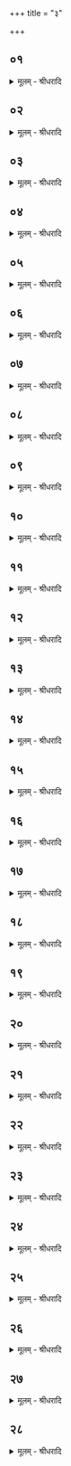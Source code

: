 +++
title = "३"

+++


## ०१
<details><summary>मूलम् - श्रीधरादि</summary>

अपः᳘ प्रणी᳘य॥  
(या) आग्नावैष्णवमे᳘कादशकपा᳘लं पुरोडा᳘शं नि᳘र्व्वपत्यग्निर्वै स᳘र्व्वा देव᳘ता ऽअग्नौ हि स᳘र्व्वाभ्यो देव᳘ताभ्यो जु᳘ह्वत्यग्निर्वै᳘ यज्ञ᳘स्यावरा᳘र्ध्यो व्वि᳘ष्णुः परा᳘र्ध्यस्तत्स᳘र्व्वाश्चै᳘वैत᳘द्देव᳘ताः[[!!]] परिगृ᳘ह्य स᳘र्व्वं च यज्ञं᳘ परिगृ᳘ह्य दीक्षा ऽइ᳘ति त᳘स्मादाग्नावैष्णव ऽए᳘कादशकपालः पुरोडा᳘शो भवति॥
</details>

## ०२
<details><summary>मूलम् - श्रीधरादि</summary>

तद्धै᳘के॥  
(क ऽ) आदित्ये᳘भ्यश्चरुं नि᳘र्व्वपन्ति त᳘दस्ति प᳘र्युदितमिवाष्टौ᳘ पुत्रा᳘सो ऽअ᳘दितेर्ये᳘ जाता᳘स्त᳘न्वस्प᳘रि[[!!]]॥ देवाँ २॥ ऽउ᳘प प्रै᳘त्सप्त᳘भिः प᳘रामार्ताण्डमास्यदि᳘ति[[!!]]॥
</details>

## ०३
<details><summary>मूलम् - श्रीधरादि</summary>

(त्य) ‍अष्टौ᳘ ह वै᳘ पुत्रा अ᳘दितेः॥  
(र्यां᳘) या᳘स्त्वेत᳘द्देवा᳘ ऽआदित्या इ᳘त्याच᳘क्षते सप्त᳘ हैव ते᳘ ऽविकृतᳫँ᳭ हाष्टमं᳘ जनयां᳘चकार मार्ताण्ड᳘ᳫँ᳘ संदेघो᳘ है᳘वास या᳘वाने᳘वोर्ध्वस्ता᳘वां᳘स्तिर्यङ् पु᳘रुषसंमित ऽइ᳘त्यु है᳘क ऽआहुः॥
</details>

## ०४
<details><summary>मूलम् - श्रीधरादि</summary>

(स्त᳘ ऽ) त᳘ ऽउ हैत᳘ ऽऊचुः॥  
(र्दे) देवा᳘ ऽआदित्या य᳘दस्मानन्व᳘जनि मा त᳘दमु᳘येव भूद्ध᳘न्तेमं᳘ व्विकर᳘वामे᳘ति तं व्वि᳘चक्रुर्य᳘था ऽयं पु᳘रुषो व्वि᳘कृतस्त᳘स्य या᳘नि माᳫँ᳭सा᳘नि संकृ᳘त्य संन्यासुस्त᳘तो हस्ती स᳘मभवत्त᳘स्मादाहुर्न᳘ हस्ति᳘नं प्र᳘तिगृह्णीयात्पु᳘रुषाजानो हि᳘ हस्ती᳘ति य᳘मु ह त᳘द्विचक्रुः स व्वि᳘वस्वानादित्यस्त᳘स्येमाः᳘ प्रजाः॥
</details>

## ०५
<details><summary>मूलम् - श्रीधरादि</summary>

स᳘ होवाच॥  
राध्न᳘वान्मे स᳘ प्रजा᳘यां य᳘ एत᳘मादित्ये᳘भ्यश्चरुं᳘ निर्व्व᳘पादि᳘ति राध्नो᳘ति हैव य᳘ एत᳘मादित्ये᳘भ्यश्चरुं᳘ निर्व्व᳘पत्ययं᳘[[!!]] त्वे᳘वाग्नावैष्णवः प्र᳘ज्ञातः॥
</details>

## ०६
<details><summary>मूलम् - श्रीधरादि</summary>

(स्त᳘) त᳘स्य सप्त᳘दश सामिधे᳘न्यो भवन्ति॥  
(न्त्यु) उपाᳫंशु᳘ देव᳘ते यजति प᳘ञ्च प्रयाजा भ᳘वन्ति त्र᳘यो ऽनुयाजाः सं᳘याजयन्ति प᳘त्नीः सर्व्वत्वा᳘यैव᳘ समिष्टयजु᳘रेव न᳘ जुहोति ने᳘दिदं᳘ दीक्षितव᳘सनं परिधा᳘य पुरा᳘ यज्ञ᳘स्य सᳫंस्था᳘या ऽअ᳘न्तं ग᳘च्छानीत्य᳘न्तो हि᳘ यज्ञ᳘स्य समिष्टयजुः॥
</details>

## ०७
<details><summary>मूलम् - श्रीधरादि</summary>

(र) अथा᳘ग्रेण शा᳘लां ति᳘ष्ठन्न᳘भ्यङ्क्ते[[!!]]॥  
(ङ्क्ते᳘ ऽ) अ᳘रुर्वै पु᳘रुषो᳘ ऽवच्छितो᳘ ऽनरुरे᳘वैत᳘द्भवति य᳘द᳘भ्यङ्क्ते ग᳘वि वै पु᳘रुषस्य त्वर्ग्गोर्व्वा ऽएतन्न᳘वनीतं भवति स्व᳘यै᳘वैनमेत᳘त्त्वचा स᳘मर्धयति त᳘स्माद्वा᳘ ऽअ᳘भ्यङ्क्ते[[!!]]॥
</details>

## ०८
<details><summary>मूलम् - श्रीधरादि</summary>

तद्वै न᳘वनीतं भवति॥  
घृतं व्वै᳘ देवा᳘नां फाण्टं᳘ मनु᳘ष्याणाम᳘थैतन्ना᳘हैव᳘ घृतं᳘[[!!]] नो फाण्टᳫं᳭ स्या᳘देव᳘ घृतᳫं᳭ स्या᳘त्फाण्ट᳘मयातयाम᳘तायै त᳘देनम᳘यातयाम्नैवा᳘यातयामानं करोति॥
</details>

## ०९
<details><summary>मूलम् - श्रीधरादि</summary>

त᳘म᳘भ्यनक्ति[[!!]]॥  
शीर्षतो᳘ ऽग्र ऽआ पा᳘दाभ्यामनुलोमं᳘ मही᳘नां प᳘यो ऽसी᳘ति म᳘ह्य[[!!]] इ᳘ति ह वा᳘ एता᳘सामे᳘कं नाम यद्ग᳘वां ता᳘सां वा᳘ ऽएतत्प᳘यो भवति त᳘स्मादाह मही᳘नां प᳘यो ऽसी᳘ति व्वर्चोदा᳘ असि व्व᳘र्चो मे देही᳘ति ना᳘त्र तिरो᳘हितमिवास्ति॥
</details>

## १०
<details><summary>मूलम् - श्रीधरादि</summary>

(स्त्य) अथा᳘क्ष्यावा᳘नक्ति॥  
(क्त्य᳘) अ᳘रुर्वै पु᳘रुषस्या᳘क्षि प्रशान्ममे᳘ति ह स्माह या᳘ज्ञवल्क्योदुरक्ष᳘ ऽइव हास पू᳘यो है᳘वास्य दूषी᳘का ते᳘ ऽए᳘वैतद᳘नरुष्करोति य᳘द᳘क्ष्यावान᳘क्ति॥
</details>

## ११
<details><summary>मूलम् - श्रीधरादि</summary>

य᳘त्र वै᳘ देवाः᳘॥  
(ऽ) असुररक्षसा᳘नि जघ्नुस्त᳘च्छु᳘ष्णो दानवः᳘ प्रत्य᳘ङ् पतित्वा᳘ मनु᳘ष्याणाम᳘क्षीणि प्र᳘विवेश स᳘ एष᳘ कनी᳘नकः कुमारक᳘ ऽइव प᳘रिभासते त᳘स्मा ऽए᳘वैत᳘द्यज्ञ᳘मुपप्रय᳘न्त्सर्व्व᳘तो ऽश्मपुरां प᳘रिदधात्यश्मा ह्या᳘ञ्जनम्॥
</details>

## १२
<details><summary>मूलम् - श्रीधरादि</summary>

त्रैककुदं᳘ भवति॥  
य᳘त्र वा ऽइ᳘न्द्रो व्वृत्रम᳘हंस्त᳘स्य यदक्ष्या᳘सीत्तं᳘ गिरिं᳘ त्रिककुदमकरोत्तद्य᳘त्त्रैककुदं[[!!]] भ᳘वति च᳘क्षुष्ये᳘वैतच्च᳘क्षुर्दधाति त᳘स्मात्त्रैककुदं᳘ भवति य᳘दि त्रैककुदं न᳘ व्विन्देदप्य᳘त्रैककुदमेव᳘ स्यात्समानी᳘ ह्येवा᳘ञ्जनस्य बन्धु᳘ता॥
</details>

## १३
<details><summary>मूलम् - श्रीधरादि</summary>

शरेषीकया᳘ ऽऽनक्ति॥  
व्व᳘ज्रो वै᳘ शरो᳘ विरक्ष᳘स्तायै स᳘तूला भवत्यमूलं वा᳘ ऽइद᳘मुभय᳘तः प᳘रिच्छिन्नᳫँ᳭ र᳘क्षो ऽन्त᳘रिक्षम᳘नुचरति य᳘था ऽयं पु᳘रुषो ऽमूल᳘ ऽउभय᳘तः प᳘रिच्छिन्नो ऽन्त᳘रिक्षमनुच᳘रति तद्यत्स᳘तूला भ᳘वति व्विरक्ष᳘स्तायै॥
</details>

## १४
<details><summary>मूलम् - श्रीधरादि</summary>

स द᳘क्षिणमेवा᳘ग्र ऽआ᳘नक्ति॥  
सव्यं वा ऽअ᳘ग्रे मानुषे᳘ ऽथैवं᳘ देवत्रा॥
</details>

## १५
<details><summary>मूलम् - श्रीधरादि</summary>

स आ᳘नक्ति॥  
व्वृत्र᳘स्यासि कनी᳘नक इ᳘ति व्वृत्र᳘स्य᳘ ह्येष᳘ कनी᳘नकश्चक्षुर्दा᳘ ऽअसि च᳘क्षुर्मे देही᳘ति ना᳘त्र तिरो᳘हितमिवास्ति॥
</details>

## १६
<details><summary>मूलम् - श्रीधरादि</summary>

स द᳘क्षिणᳫँ᳭ सकृद्य᳘जुषा ऽऽन᳘क्ति॥  
सकृ᳘त्तूष्णीमथो᳘त्तरᳫँ᳭ सकृद्य᳘जुषा ऽऽन᳘क्ति द्वि᳘स्तूष्णीं तदु᳘त्तरमे᳘वैत᳘दुत्तरा᳘वत्करोति॥
</details>

## १७
<details><summary>मूलम् - श्रीधरादि</summary>

तद्यत्प᳘ञ्चकृ᳘त्व आन᳘क्ति॥  
संव्वत्सर᳘संमितो वै᳘ यज्ञः प᳘ञ्च वा᳘ ऽऋत᳘वः संव्वत्सर᳘स्य तं᳘ पञ्च᳘भिराप्नोति त᳘स्मात्पञ्चकृ᳘त्व ऽआ᳘नक्ति॥
</details>

## १८
<details><summary>मूलम् - श्रीधरादि</summary>

(क्त्य᳘) अ᳘थैनं दर्भपवित्रे᳘ण पावयति॥  
(त्य) अमेध्यो वै पु᳘रुषो यद᳘नृतं व्व᳘दति ते᳘न पू᳘तिरन्तरतो मे᳘ध्या वै᳘ दर्भा मे᳘ध्यो भूत्वा᳘ दीक्षा ऽइ᳘ति पवि᳘त्रं व्वै᳘ दर्भाः᳘ पवित्र᳘पूतो दीक्षा इ᳘ति त᳘स्मादेनं दर्भपवित्रे᳘ण पावयति॥
</details>

## १९
<details><summary>मूलम् - श्रीधरादि</summary>

तद्वा ऽए᳘कᳫं᳭ स्यात्॥  
(दे᳘) ए᳘को᳘ ह्ये᳘वायं प᳘वते त᳘देत᳘स्यैव᳘[[!!]] रूपे᳘ण त᳘स्मादे᳘कᳫं᳭ स्यात्॥
</details>

## २०
<details><summary>मूलम् - श्रीधरादि</summary>

(द᳘) अ᳘थो ऽअ᳘पि त्री᳘णि स्युः॥  
(रे᳘) ए᳘को᳘ ह्ये᳘वायं प᳘वते᳘ सो ऽयं पु᳘रुषे ऽन्तः प्र᳘विष्टस्त्रेधा विहितः᳘ प्राण᳘ ऽउदानो᳘ व्यान ऽइ᳘ति त᳘देत᳘स्यैवा᳘नु मा᳘त्रां त᳘स्मात्त्री᳘णि स्युः॥
</details>

## २१
<details><summary>मूलम् - श्रीधरादि</summary>

(र᳘) अ᳘थो ऽअ᳘पि सप्त᳘ स्युः॥  
सप्त वा᳘ ऽइमे᳘ शीर्ष᳘न्प्राणास्त᳘स्मात्सप्त᳘ स्युस्त्रिःसप्ता᳘न्येव᳘ स्युरे᳘कविᳫँ᳭शतिरे᳘षैव᳘ संपत्॥
</details>

## २२
<details><summary>मूलम् - श्रीधरादि</summary>

(त्त᳘ᳫँ᳘) त᳘ᳫँ᳘ सप्त᳘भिः सप्तभिः पावयति॥  
चित्प᳘तिर्मा पुनात्वि᳘ति प्रजा᳘पतिर्व्वै᳘ चित्प᳘तिः प्रजा᳘पतिर्मा पुनात्वि᳘त्ये᳘वैत᳘दाह व्वाक्प᳘तिर्मा पुनात्वि᳘ति प्रजा᳘पतिर्व्वै᳘ व्वाक्प᳘तिः प्रजा᳘पतिर्मा पुनात्वि᳘त्ये᳘वैत᳘दाह देवो᳘ मा सविता᳘ पुनात्वि᳘ति तद्वै सु᳘पूतं यं᳘ देवः᳘ सविता᳘ पुनात्त᳘स्मादाह देवो᳘ मा सविता᳘ पुनात्वित्य᳘च्छिद्रेण पवि᳘त्रेणे᳘ति यो वा᳘ ऽअयं प᳘वत ऽएषो᳘ ऽच्छिद्रं पवि᳘त्रमेते᳘नैत᳘दाह सू᳘र्यस्य रश्मि᳘भिरि᳘त्येते वै᳘ पविता᳘रो यत्सू᳘र्यस्य रश्म᳘यस्त᳘स्मादाह सू᳘र्यस्य रश्मि᳘भिरि᳘ति॥
</details>

## २३
<details><summary>मूलम् - श्रीधरादि</summary>

त᳘स्य ते पवित्रपत ऽइ᳘ति॥  
पवि᳘त्रपतिर्हि भ᳘वति पवि᳘त्रपूतस्ये᳘ति पवि᳘त्रपूतो हि भ᳘वति य᳘त्कामः पुने त᳘च्छकेयमि᳘ति यज्ञ᳘स्योदृ᳘चं गच्छानी᳘त्ये᳘वैत᳘दाह॥
</details>

## २४
<details><summary>मूलम् - श्रीधरादि</summary>

(हा) अ᳘थाशि᳘षामारम्भं᳘ व्वाचयति॥  
(त्या᳘) आ᳘ वो देवास ईमहे व्वामं᳘ प्रय᳘त्यध्वरे[[!!]]॥ आ᳘ वो देवास आशि᳘षो यज्ञि᳘यासो हवामह ऽइ᳘ति त᳘दस्मै स्वाः᳘ सती᳘र्ऋत्वि᳘ज ऽआशि᳘ष ऽआ᳘शासते॥
</details>

## २५
<details><summary>मूलम् - श्रीधरादि</summary>

(ते᳘ ऽथा)‍ अ᳘थाङ्गु᳘लीर्न्य᳘चति॥  
स्वा᳘हा यज्ञं म᳘नस ऽइ᳘ति द्वे स्वा᳘होरो᳘रन्त᳘रिक्षादि᳘ति द्वे स्वा᳘हा द्या᳘वापृथिवी᳘भ्यामि᳘ति द्वे स्वा᳘हा व्वा᳘तादा᳘रभ ऽइ᳘ति मुष्टी᳘करोति न वै᳘ यज्ञः᳘ प्रत्य᳘क्षमिवार᳘भे य᳘था ऽयं᳘ दण्डो᳘ वा व्वा᳘सो वा परो ऽक्षं वै᳘ देवाः परो᳘ ऽक्षं यज्ञः॥
</details>

## २६
<details><summary>मूलम् - श्रीधरादि</summary>

स यदा᳘ह॥  
स्वा᳘हा यज्ञं म᳘नस ऽइ᳘ति तन्म᳘नस आ᳘रभते स्वा᳘होरो᳘रन्त᳘रिक्षादि᳘ति त᳘दन्त᳘रिक्षादा᳘रभते स्वा᳘हा द्या᳘वापृथिवी᳘भ्यामि᳘ति त᳘दाभ्यां द्या᳘वापृथिवी᳘भ्यामा᳘रभते य᳘योरिदᳫँ᳭ स᳘र्व्वम᳘धि स्वा᳘हा व्वा᳘तादा᳘रभ ऽइ᳘ति व्वा᳘तो वै᳘ यज्ञस्त᳘द्यज्ञं᳘[[!!]] प्रत्य᳘क्षमा᳘रभते॥
</details>

## २७
<details><summary>मूलम् - श्रीधरादि</summary>

(ते᳘ ऽथ) अ᳘थ यत्स्वा᳘हा स्वाहे᳘ति करो᳘ति॥  
यज्ञो वै᳘ स्वाहाकारो᳘ यज्ञ᳘मे᳘वैत᳘दात्म᳘न्धत्ते᳘ ऽत्रो ऽएव व्वा᳘चं यच्छति व्वाग्वै᳘ यज्ञो᳘ यज्ञ᳘मे᳘वैत᳘दात्म᳘न्धत्ते॥
</details>

## २८
<details><summary>मूलम् - श्रीधरादि</summary>

(त्ते᳘ ऽथै)‍ अ᳘थैनᳫंशा᳘लां प्र᳘पादयति॥  
स᳘ जघ᳘नेनाहवनी᳘यमेत्य᳘ग्रेण गा᳘र्हपत्य᳘ᳫँ᳘[[!!]] सो ऽस्य संचरो᳘ भवत्या᳘सुत्या᳘यै तद्य᳘दस्यैष᳘ संचरो भ᳘वत्या᳘सुत्या᳘या ऽअग्निर्वै यो᳘निर्यज्ञ᳘स्य ग᳘र्भो दीक्षितो᳘ ऽन्तरेण वै यो᳘निं ग᳘र्भः सं᳘चरति स यत्स तत्रै᳘जति त्वत्प᳘रि त्वदा᳘वर्तते त᳘स्मादिमे ग᳘र्भा ऽए᳘जन्ति त्वत्प᳘रि त्वदा᳘वर्तन्ते त᳘स्मादस्यैष᳘ संचरो᳘ भवत्या᳘सुत्या᳘यै॥
</details>